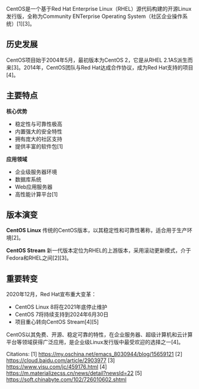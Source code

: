 CentOS是一个基于Red Hat Enterprise Linux（RHEL）源代码构建的开源Linux发行版，全称为Community ENTerprise Operating System（社区企业操作系统）[1][3]。

## 历史发展

CentOS项目始于2004年5月，最初版本为CentOS 2，它是从RHEL 2.1AS派生而来[3]。2014年，CentOS团队与Red Hat达成合作协议，成为Red Hat支持的项目[4]。

## 主要特点

**核心优势**
- 稳定性与可靠性极高
- 内置强大的安全特性
- 拥有庞大的社区支持
- 提供丰富的软件包[1]

**应用领域**
- 企业级服务器环境
- 数据库系统
- Web应用服务器
- 高性能计算平台[1]

## 版本演变

**CentOS Linux**
传统的CentOS版本，以其稳定性和可靠性著称，适合用于生产环境[2]。

**CentOS Stream**
新一代版本定位为RHEL的上游版本，采用滚动更新模式，介于Fedora和RHEL之间[2][3]。

## 重要转变

2020年12月，Red Hat宣布重大变革：
- CentOS Linux 8将在2021年底停止维护
- CentOS 7将持续支持到2024年6月30日
- 项目重心转向CentOS Stream[4][5]

CentOS以其免费、开源、稳定可靠的特性，在企业服务器、超级计算机和云计算平台等领域获得广泛应用，是企业级Linux发行版中最受欢迎的选择之一[4]。

Citations:
[1] https://my.oschina.net/emacs_8030944/blog/15659121
[2] https://cloud.baidu.com/article/2903977
[3] https://www.yisu.com/jc/459176.html
[4] https://m.materializecss.cn/news/detail?newsId=22
[5] https://soft.chinabyte.com/102/726010602.shtml